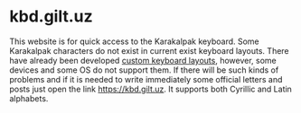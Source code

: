 # kbd.gilt.uz

This website is for quick access to the Karakalpak keyboard. Some Karakalpak characters do not exist in current exist keyboard layouts. There have already been developed [custom keyboard layouts](https://jiemurat.github.io/QQ-kbd/), however, some devices and some OS do not support them.  If there will be such kinds of problems and if it is needed to write immediately some official letters and posts just open the link https://kbd.gilt.uz. It supports both Cyrillic and Latin alphabets.
